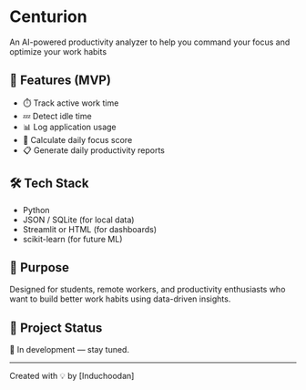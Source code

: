 # Centurion
An AI-powered productivity analyzer to help you command your focus and optimize your work habits
## 🚀 Features (MVP)
- ⏱️ Track active work time
- 💤 Detect idle time
- 📊 Log application usage
- 🧠 Calculate daily focus score
- 📋 Generate daily productivity reports

## 🛠️ Tech Stack
- Python
- JSON / SQLite (for local data)
- Streamlit or HTML (for dashboards)
- scikit-learn (for future ML)

## 🧠 Purpose
Designed for students, remote workers, and productivity enthusiasts who want to build better work habits using data-driven insights.

## 📌 Project Status
🚧 In development — stay tuned.

---

Created with 💡 by [Induchoodan]
